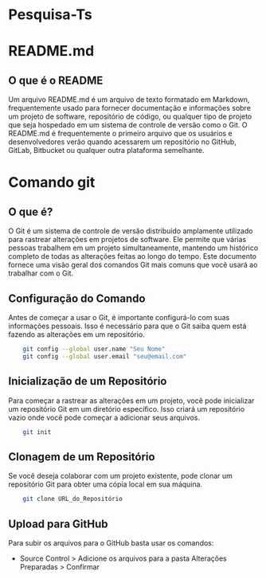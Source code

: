 # Pesquisa-Ts

# README.md
## O que é o README
Um arquivo README.md é um arquivo de texto formatado em Markdown, frequentemente usado para fornecer documentação e informações sobre um projeto de software, repositório de código, ou qualquer tipo de projeto que seja hospedado em um sistema de controle de versão como o Git. O README.md é frequentemente o primeiro arquivo que os usuários e desenvolvedores verão quando acessarem um repositório no GitHub, GitLab, Bitbucket ou qualquer outra plataforma semelhante.


# Comando git
## O que é?
O Git é um sistema de controle de versão distribuído amplamente utilizado para rastrear alterações em projetos de software. Ele permite que várias pessoas trabalhem em um projeto simultaneamente, mantendo um histórico completo de todas as alterações feitas ao longo do tempo.
Este documento fornece uma visão geral dos comandos Git mais comuns que você usará ao trabalhar com o Git.
## Configuração do Comando
Antes de começar a usar o Git, é importante configurá-lo com suas informações pessoais. Isso é necessário para que o Git saiba quem está fazendo as alterações em um repositório.
```sh
    git config --global user.name "Seu Nome"
    git config --global user.email "seu@email.com"
```
## Inicialização de um Repositório
Para começar a rastrear as alterações em um projeto, você pode inicializar um repositório Git em um diretório específico. Isso criará um repositório vazio onde você pode começar a adicionar seus arquivos.
```sh
    git init
```
## Clonagem de um Repositório
Se você deseja colaborar com um projeto existente, pode clonar um repositório Git para obter uma cópia local em sua máquina.
```sh
    git clone URL_do_Repositório
```
## Upload para GitHub
Para subir os arquivos para o GitHub basta usar os comandos:
- Source Control > Adicione os arquivos para a pasta Alterações Preparadas > Confirmar